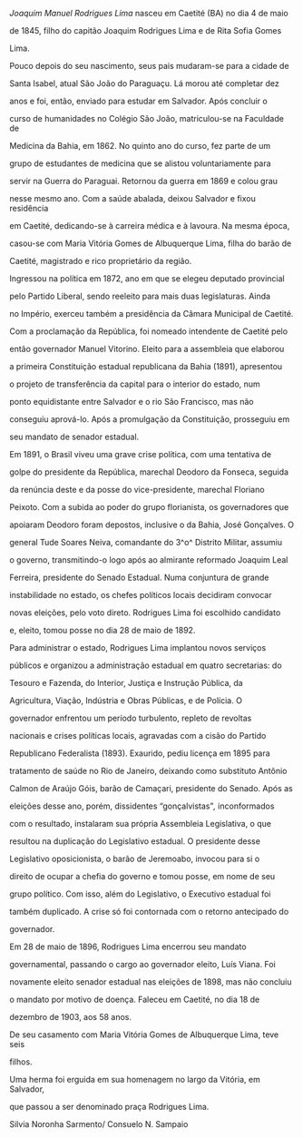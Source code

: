 

*Joaquim Manuel Rodrigues Lima* nasceu em Caetité (BA) no dia 4 de maio

de 1845, filho do capitão Joaquim Rodrigues Lima e de Rita Sofia Gomes

Lima.



Pouco depois do seu nascimento, seus pais mudaram-se para a cidade de

Santa Isabel, atual São João do Paraguaçu. Lá morou até completar dez

anos e foi, então, enviado para estudar em Salvador. Após concluir o

curso de humanidades no Colégio São João, matriculou-se na Faculdade de

Medicina da Bahia, em 1862. No quinto ano do curso, fez parte de um

grupo de estudantes de medicina que se alistou voluntariamente para

servir na Guerra do Paraguai. Retornou da guerra em 1869 e colou grau

nesse mesmo ano. Com a saúde abalada, deixou Salvador e fixou residência

em Caetité, dedicando-se à carreira médica e à lavoura. Na mesma época,

casou-se com Maria Vitória Gomes de Albuquerque Lima, filha do barão de

Caetité, magistrado e rico proprietário da região.



Ingressou na política em 1872, ano em que se elegeu deputado provincial

pelo Partido Liberal, sendo reeleito para mais duas legislaturas. Ainda

no Império, exerceu também a presidência da Câmara Municipal de Caetité.

Com a proclamação da República, foi nomeado intendente de Caetité pelo

então governador Manuel Vitorino. Eleito para a assembleia que elaborou

a primeira Constituição estadual republicana da Bahia (1891), apresentou

o projeto de transferência da capital para o interior do estado, num

ponto equidistante entre Salvador e o rio São Francisco, mas não

conseguiu aprová-lo. Após a promulgação da Constituição, prosseguiu em

seu mandato de senador estadual.



Em 1891, o Brasil viveu uma grave crise política, com uma tentativa de

golpe do presidente da República, marechal Deodoro da Fonseca, seguida

da renúncia deste e da posse do vice-presidente, marechal Floriano

Peixoto. Com a subida ao poder do grupo florianista, os governadores que

apoiaram Deodoro foram depostos, inclusive o da Bahia, José Gonçalves. O

general Tude Soares Neiva, comandante do 3^o^ Distrito Militar, assumiu

o governo, transmitindo-o logo após ao almirante reformado Joaquim Leal

Ferreira, presidente do Senado Estadual. Numa conjuntura de grande

instabilidade no estado, os chefes políticos locais decidiram convocar

novas eleições, pelo voto direto. Rodrigues Lima foi escolhido candidato

e, eleito, tomou posse no dia 28 de maio de 1892.



Para administrar o estado, Rodrigues Lima implantou novos serviços

públicos e organizou a administração estadual em quatro secretarias: do

Tesouro e Fazenda, do Interior, Justiça e Instrução Pública, da

Agricultura, Viação, Indústria e Obras Públicas, e de Polícia. O

governador enfrentou um período turbulento, repleto de revoltas

nacionais e crises políticas locais, agravadas com a cisão do Partido

Republicano Federalista (1893). Exaurido, pediu licença em 1895 para

tratamento de saúde no Rio de Janeiro, deixando como substituto Antônio

Calmon de Araújo Góis, barão de Camaçari, presidente do Senado. Após as

eleições desse ano, porém, dissidentes “gonçalvistas”*,* inconformados

com o resultado, instalaram sua própria Assembleia Legislativa, o que

resultou na duplicação do Legislativo estadual. O presidente desse

Legislativo oposicionista, o barão de Jeremoabo, invocou para si o

direito de ocupar a chefia do governo e tomou posse, em nome de seu

grupo político. Com isso, além do Legislativo, o Executivo estadual foi

também duplicado. A crise só foi contornada com o retorno antecipado do

governador.



Em 28 de maio de 1896, Rodrigues Lima encerrou seu mandato

governamental, passando o cargo ao governador eleito, Luís Viana. Foi

novamente eleito senador estadual nas eleições de 1898, mas não concluiu

o mandato por motivo de doença. Faleceu em Caetité, no dia 18 de

dezembro de 1903, aos 58 anos.



De seu casamento com Maria Vitória Gomes de Albuquerque Lima, teve seis

filhos.



Uma herma foi erguida em sua homenagem no largo da Vitória, em Salvador,

que passou a ser denominado praça Rodrigues Lima.



Silvia Noronha Sarmento/ Consuelo N. Sampaio



